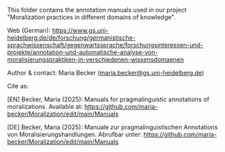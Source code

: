 This folder contains the annotation manuals used in our project "Moralization practices in different domains of knowledge".

Web (German): https://www.gs.uni-heidelberg.de/de/forschung/germanistische-sprachwissenschaft/gegenwartssprache/forschungsinteressen-und-projekte/annotation-und-automatische-analyse-von-moralisierungspraktiken-in-verschiedenen-wissensdomaenen 

Author & contact: Maria Becker (maria.becker@gs.uni-heidelberg.de)

Cite as: 

[EN] Becker, Maria (2025): Manuals for pragmalinguistic annotations of moralizations. Available at: https://github.com/maria-becker/Moralization/edit/main/Manuals

[DE] Becker, Maria (2025): Manuale zur pragmalinguistischen Annotations von Moralisierungshandlungen. Abrufbar unter: https://github.com/maria-becker/Moralization/edit/main/Manuals

